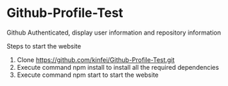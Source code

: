 # Github-Profile-Test
Github Authenticated, display user information and repository information

Steps to start the website
1. Clone https://github.com/kinfei/Github-Profile-Test.git
2. Execute command npm install to install all the required dependencies
3. Execute command npm start to start the website
